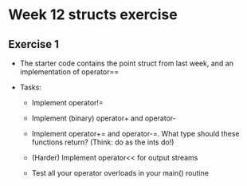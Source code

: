 
# Week 12 structs exercise #

## Exercise 1 ##

* The starter code contains the point struct from last week, 
  and an implementation of operator==

* Tasks:
   
  - Implement operator!=

  - Implement (binary) operator+ and operator-
 
  - Implement operator+= and operator-=.
    What type should these functions return? 
    (Think: do as the ints do!)

  - (Harder) Implement operator<< for output streams

  - Test all your operator overloads in your main() routine